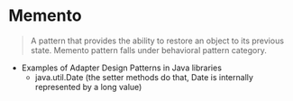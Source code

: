 # Memento

> A pattern that provides the ability to restore an object to its previous state. Memento pattern falls under behavioral pattern category.

- Examples of Adapter Design Patterns in Java libraries
	- java.util.Date (the setter methods do that, Date is internally represented by a long value)	
